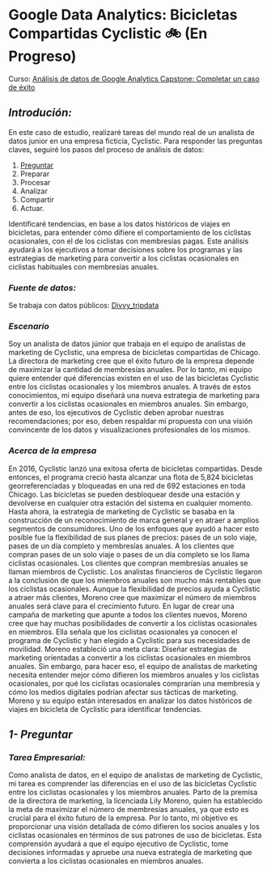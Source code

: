 # **Google Data Analytics: Bicicletas Compartidas Cyclistic** 🚲 (En Progreso)

Curso: [Análisis de datos de Google Analytics Capstone: Completar un caso de éxito](https://www.coursera.org/learn/google-data-analytics-capstone)

## *Introdución:*
En este caso de estudio, realizaré tareas del mundo real de un analista de datos junior en una empresa ficticia, Cyclistic. Para responder las preguntas claves, seguiré los pasos del proceso de análisis de datos: 
1. [Preguntar](https://github.com/manuelpalomeque/An-lisis-Bicicletas-Compartidas-Cyclistic/edit/main/README.md#1--preguntar)
2. Preparar
3. Procesar
4. Analizar
5. Compartir
6. Actuar.
   
Identificaré tendencias, en base a los datos históricos de viajes en bicicletas, para entender cómo difiere el comportamiento de los ciclistas ocasionales, con el de los ciclistas con membresías pagas. Este análisis ayudará a los ejecutivos a tomar decisiones sobre los programas y las estrategias de marketing para convertir a los ciclistas ocasionales en ciclistas habituales con membresías anuales.

### *Fuente de datos:*
Se trabaja con datos públicos: [Divvy_tripdata](https://divvy-tripdata.s3.amazonaws.com/index.html)

### *Escenario*
Soy un analista de datos júnior que trabaja en el equipo de analistas de marketing de Cyclistic, una empresa de bicicletas compartidas de Chicago. La directora de marketing cree que el éxito futuro de la empresa depende de maximizar la cantidad de membresías anuales. Por lo tanto, mi equipo quiere entender qué diferencias existen en el uso de las bicicletas Cyclistic entre los ciclistas ocasionales y los miembros anuales. 
A través de estos conocimientos, mi equipo diseñará una nueva estrategia de marketing para convertir a los ciclistas ocasionales en miembros anuales. Sin embargo, antes de eso, los ejecutivos de Cyclistic deben aprobar nuestras recomendaciones; por eso, deben respaldar mi propuesta con una visión convincente de los datos y visualizaciones profesionales de los mismos.

### *Acerca de la empresa*
En 2016, Cyclistic lanzó una exitosa oferta de bicicletas compartidas. Desde entonces, el programa creció hasta alcanzar una flota de 5,824 bicicletas georreferenciadas y bloqueadas en una red de 692 estaciones en toda Chicago. Las bicicletas se pueden desbloquear desde una estación y devolverse en cualquier otra estación del sistema en cualquier momento.
Hasta ahora, la estrategia de marketing de Cyclistic se basaba en la construcción de un reconocimiento de marca general y en atraer a amplios segmentos de consumidores. Uno de los enfoques que ayudó a hacer esto posible fue la flexibilidad de sus planes de precios: pases de un solo viaje, pases de un día completo y membresías anuales. A los clientes que compran pases de un solo viaje o pases de un día completo se los llama ciclistas ocasionales. Los clientes que compran membresías anuales se llaman miembros de Cyclistic.
Los analistas financieros de Cyclistic llegaron a la conclusión de que los miembros anuales son mucho más rentables que los ciclistas ocasionales. Aunque la flexibilidad de precios ayuda a Cyclistic a atraer más clientes, Moreno cree que maximizar el número de miembros anuales será clave para el crecimiento futuro. En lugar de crear una campaña de marketing que apunte a todos los clientes nuevos, Moreno cree que hay muchas posibilidades de convertir a los ciclistas ocasionales en miembros. Ella señala que los ciclistas ocasionales ya conocen el programa de Cyclistic y han elegido a Cyclistic para sus necesidades de movilidad.
Moreno estableció una meta clara: Diseñar estrategias de marketing orientadas a convertir a los ciclistas ocasionales en miembros anuales. Sin embargo, para hacer eso, el equipo de analistas de marketing necesita entender mejor cómo difieren los miembros anuales y los ciclistas ocasionales, por qué los ciclistas ocasionales comprarían una membresía y cómo los medios digitales podrían afectar sus tácticas de marketing. Moreno y su equipo están interesados en analizar los datos históricos de viajes en bicicleta de Cyclistic para identificar tendencias.

## *1- Preguntar*
### *Tarea Empresarial:*
Como analista de datos, en el equipo de analistas de marketing de Cyclistic, mi tarea es comprender las diferencias en el uso de las bicicletas Cyclistic entre los ciclistas ocasionales y los miembros anuales. 
Parto de la premisa de la directora de marketing, la licenciada Lily Moreno, quien  ha establecido la meta de maximizar el número de membresías anuales, ya que esto es crucial para el éxito futuro de la empresa. 
Por lo tanto, mi objetivo es proporcionar una visión detallada de cómo difieren los socios anuales y los ciclistas ocasionales en términos de sus patrones de uso de bicicletas. Esta comprensión ayudará a que el equipo ejecutivo de Cyclistic, tome decisiones informadas  y apruebe una nueva estrategia de marketing que convierta a los ciclistas ocasionales en miembros anuales.
